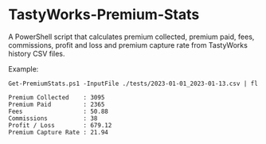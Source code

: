# TastyWorks-Premium-Stats

A PowerShell script that calculates premium collected, premium paid, fees, commissions, profit and loss and premium capture rate from TastyWorks history CSV files.

Example:

```
Get-PremiumStats.ps1 -InputFile ./tests/2023-01-01_2023-01-13.csv | fl                                                                              

Premium Collected    : 3095
Premium Paid         : 2365
Fees                 : 50.88
Commissions          : 38
Profit / Loss        : 679.12
Premium Capture Rate : 21.94
```

